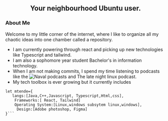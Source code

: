 <h2 align="center">Your neighbourhood Ubuntu user.</h2>

### About Me
Welcome to my little corner of the internet, where I like to organize all my chaotic ideas into one chamber called a repository.
- I am currently powering through react and picking up new technologies like Typescript and tailwind.
-  I am also a sophomore year student Bachelor's in information technology. 
- When I am not making commits, I spend my time listening to podcasts like the ![Naval podcasts](https://nav.al/) and The late night linux podcast.
- My tech toolbox is ever growing but it currently includes
 ```Ts
let mtende={
    langs:[Java,C++,Javascript, Typescript,Html,css],
     Frameworks:[ React, Tailwind]
     Operating System:[Linux,windows subsytem linux,windows],
      Design:[Adobe photoshop, Figma]
}```
          
